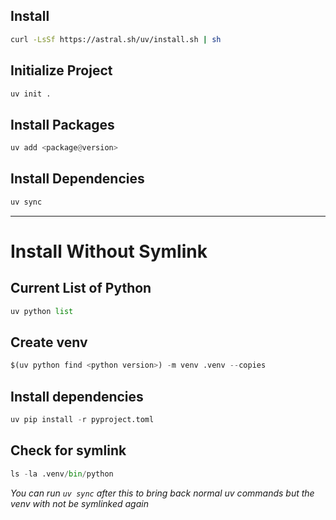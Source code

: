 ## Install

```bash
curl -LsSf https://astral.sh/uv/install.sh | sh
```

## Initialize Project
```python
uv init .
```

## Install Packages
```python
uv add <package@version>
```

## Install Dependencies
```python
uv sync
```

---
# Install Without Symlink

## Current List of Python
```python
uv python list
```

## Create venv
```python
$(uv python find <python version>) -m venv .venv --copies
```

## Install dependencies
```python
uv pip install -r pyproject.toml
```

## Check for symlink
```python
ls -la .venv/bin/python
```

_You can run `uv sync` after this to bring back normal uv commands but the venv with not be symlinked again_

